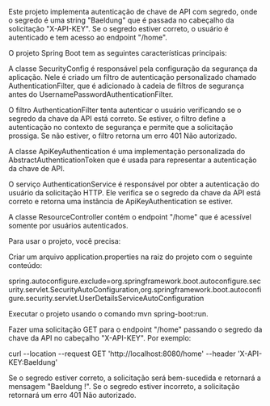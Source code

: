 Este projeto implementa autenticação de chave de API com segredo, onde o segredo é uma string "Baeldung" que é passada no cabeçalho da solicitação "X-API-KEY". Se o segredo estiver correto, o usuário é autenticado e tem acesso ao endpoint "/home".

O projeto Spring Boot tem as seguintes características principais:

A classe SecurityConfig é responsável pela configuração da segurança da aplicação. Nele é criado um filtro de autenticação personalizado chamado AuthenticationFilter, que é adicionado à cadeia de filtros de segurança antes do UsernamePasswordAuthenticationFilter.

O filtro AuthenticationFilter tenta autenticar o usuário verificando se o segredo da chave da API está correto. Se estiver, o filtro define a autenticação no contexto de segurança e permite que a solicitação prossiga. Se não estiver, o filtro retorna um erro 401 Não autorizado.

A classe ApiKeyAuthentication é uma implementação personalizada do AbstractAuthenticationToken que é usada para representar a autenticação da chave de API.

O serviço AuthenticationService é responsável por obter a autenticação do usuário da solicitação HTTP. Ele verifica se o segredo da chave da API está correto e retorna uma instância de ApiKeyAuthentication se estiver.

A classe ResourceController contém o endpoint "/home" que é acessível somente por usuários autenticados.

Para usar o projeto, você precisa:

Criar um arquivo application.properties na raiz do projeto com o seguinte conteúdo:

spring.autoconfigure.exclude=org.springframework.boot.autoconfigure.security.servlet.SecurityAutoConfiguration,org.springframework.boot.autoconfigure.security.servlet.UserDetailsServiceAutoConfiguration

Executar o projeto usando o comando mvn spring-boot:run.

Fazer uma solicitação GET para o endpoint "/home" passando o segredo da chave da API no cabeçalho "X-API-KEY". Por exemplo:

curl --location --request GET 'http://localhost:8080/home' --header 'X-API-KEY:Baeldung'

Se o segredo estiver correto, a solicitação será bem-sucedida e retornará a mensagem "Baeldung !". Se o segredo estiver incorreto, a solicitação retornará um erro 401 Não autorizado.
